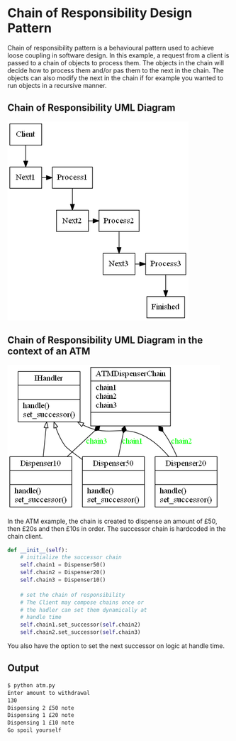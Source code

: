 # Chain of Responsibility Design Pattern

Chain of responsibility pattern is a behavioural pattern used to achieve loose coupling
in software design.
In this example, a request from a client is passed to a chain of objects to process them.
The objects in the chain will decide how to process them and/or pas them to the next in the chain.
The objects can also modify the next in the chain if for example you wanted to run objects in a recursive manner.


## Chain of Responsibility UML Diagram
![Chain of Responsibility UML Diagram](chain_of_responsibility.png)


## Chain of Responsibility UML Diagram in the context of an ATM
![Chain of Responsibility UML Diagram in the context of an ATM](atm.png)

In the ATM example, the chain is created to dispense an amount of £50, then £20s and then £10s in order.
The successor chain is hardcoded in the chain client. 

```python
def __init__(self):
    # initialize the successor chain
    self.chain1 = Dispenser50()
    self.chain2 = Dispenser20()
    self.chain3 = Dispenser10()

    # set the chain of responsibility
    # The Client may compose chains once or
    # the hadler can set them dynamically at
    # handle time
    self.chain1.set_successor(self.chain2)
    self.chain2.set_successor(self.chain3)

```
You also have the option to set the next successor on logic at handle time.

## Output
```bash
$ python atm.py
Enter amount to withdrawal
130
Dispensing 2 £50 note
Dispensing 1 £20 note
Dispensing 1 £10 note
Go spoil yourself
```